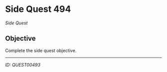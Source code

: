 # Side Quest 494

*Side Quest*

## Objective
Complete the side quest objective.

---
*ID: QUEST00493*